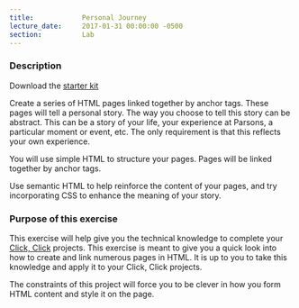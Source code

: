 ```yaml
---
title:            Personal Journey
lecture_date:     2017-01-31 00:00:00 -0500
section:          Lab
---
```


### Description

Download the [starter kit](/assets/lectures/lab/personal-journey/starter-kit.zip)

Create a series of HTML pages linked together by anchor tags. These pages will tell a personal story. The way you choose
to tell this story can be abstract. This can be a story of your life, your experience at Parsons, a particular moment or
event, etc. The only requirement is that this reflects your own experience.

You will use simple HTML to structure your pages. Pages will be linked together by anchor tags.

Use semantic HTML to help reinforce the content of your pages, and try incorporating CSS to enhance the meaning of your story.

### Purpose of this exercise

This exercise will help give you the technical knowledge to complete your [Click, Click](/projects/clickclick) projects.
This exercise is meant to give you a quick look into how to create and link numerous pages in HTML. It is up to you to
take this knowledge and apply it to your Click, Click projects.

The constraints of this project will force you to be clever in how you form HTML content and style it on the page.
